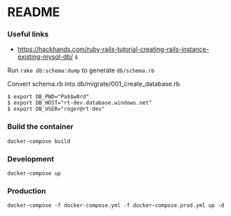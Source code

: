 # README

### Useful links

 * https://hackhands.com/ruby-rails-tutorial-creating-rails-instance-existing-mysql-db/
s

 Run `rake db:schema:dump` to generate `db/schema.rb`

 Convert schema.rb into db/migrate/001_create_database.rb


```
$ export DB_PWD="Pa$$w0rd"
$ export DB_HOST="rt-dev.database.windows.net"
$ export DB_USER="roger@rt-dev"
```
### Build the container

`docker-compose build`

### Development

`docker-compose up`

### Production

`docker-compose -f docker-compose.yml -f docker-compose.prod.yml up -d`
